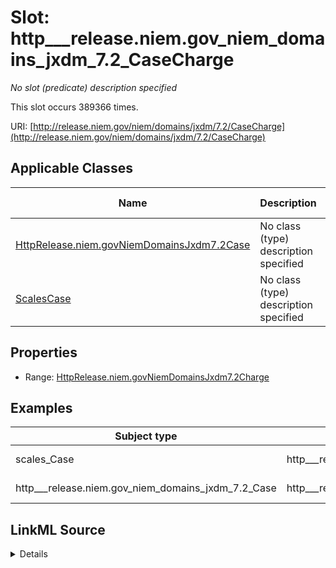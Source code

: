 

# Slot: http___release.niem.gov_niem_domains_jxdm_7.2_CaseCharge


_No slot (predicate) description specified_






This slot occurs 389366 times.


URI: [http://release.niem.gov/niem/domains/jxdm/7.2/CaseCharge](http://release.niem.gov/niem/domains/jxdm/7.2/CaseCharge)



<!-- no inheritance hierarchy -->





## Applicable Classes

| Name | Description | Modifies Slot |
| --- | --- | --- |
| [HttpRelease.niem.govNiemDomainsJxdm7.2Case](../classes/HttpRelease.niem.govNiemDomainsJxdm7.2Case.md) | No class (type) description specified |  yes  |
| [ScalesCase](../classes/ScalesCase.md) | No class (type) description specified |  yes  |







## Properties

* Range: [HttpRelease.niem.govNiemDomainsJxdm7.2Charge](../classes/HttpRelease.niem.govNiemDomainsJxdm7.2Charge.md)






## Examples

| Subject type | Object type | Example subject | Example object | Occurrences |
| --- | --- | --- | --- | --- |
| scales_Case | http___release.niem.gov_niem_domains_jxdm_7.2_Charge | scales:CriminalCase | scales:Charge/akd;;1:16-cr-00001_c0-1-3 | 389366 |
| http___release.niem.gov_niem_domains_jxdm_7.2_Case | http___release.niem.gov_niem_domains_jxdm_7.2_Charge | scales:CriminalCase | scales:Charge/akd;;1:16-cr-00001_c0-1-3 | 389366 |




## LinkML Source

<details>

```yaml
name: http___release.niem.gov_niem_domains_jxdm_7.2_CaseCharge
annotations:
  count:
    tag: count
    value: 389366
description: No slot (predicate) description specified
examples:
- object:
    example_object: scales:Charge/akd;;1:16-cr-00001_c0-1-3
    example_object_type: http___release.niem.gov_niem_domains_jxdm_7.2_Charge
    example_predicate: http://release.niem.gov/niem/domains/jxdm/7.2/CaseCharge
    example_subject: scales:CriminalCase
    example_subject_type: scales_Case
- object:
    example_object: scales:Charge/akd;;1:16-cr-00001_c0-1-3
    example_object_type: http___release.niem.gov_niem_domains_jxdm_7.2_Charge
    example_predicate: http://release.niem.gov/niem/domains/jxdm/7.2/CaseCharge
    example_subject: scales:CriminalCase
    example_subject_type: http___release.niem.gov_niem_domains_jxdm_7.2_Case
from_schema: scales-kg
rank: 1000
slot_uri: http://release.niem.gov/niem/domains/jxdm/7.2/CaseCharge
alias: http___release.niem.gov_niem_domains_jxdm_7.2_CaseCharge
domain_of:
- http___release.niem.gov_niem_domains_jxdm_7.2_Case
- scales_Case
range: http___release.niem.gov_niem_domains_jxdm_7.2_Charge

```
</details>